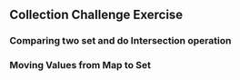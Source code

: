 ## Collection Challenge Exercise

### Comparing two set and do Intersection operation 
### Moving Values from Map to Set